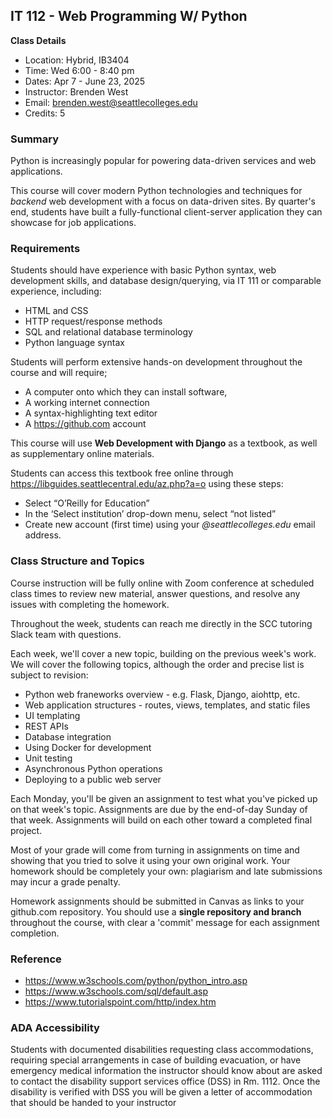 IT 112 - Web Programming W/ Python
--------

**Class Details**

- Location: Hybrid, IB3404
- Time: Wed 6:00 - 8:40 pm
- Dates: Apr 7 - June 23, 2025
- Instructor: Brenden West
- Email: brenden.west@seattlecolleges.edu
- Credits: 5

### Summary

Python is increasingly popular for powering data-driven services and web applications. 

This course will cover modern Python technologies and techniques for *backend* web development with a focus on data-driven sites. By quarter's end, students have built a fully-functional client-server application they can showcase for job applications.

### Requirements

Students should have experience with basic Python syntax, web development skills, and database design/querying, via IT 111 or comparable experience, including:

- HTML and CSS
- HTTP request/response methods
- SQL and relational database terminology
- Python language syntax

Students will perform extensive hands-on development throughout the course and will require;

- A computer onto which they can install software,
- A working internet connection
- A syntax-highlighting text editor
- A https://github.com account

This course will use **Web Development with Django** as a textbook, as well as supplementary online materials.

Students can access this textbook free online through https://libguides.seattlecentral.edu/az.php?a=o using these steps:

- Select “O’Reilly for Education”
- In the ‘Select institution’ drop-down menu, select “not listed”
- Create new account (first time) using your *@seattlecolleges.edu* email address.

### Class Structure and Topics

Course instruction will be fully online with Zoom conference at scheduled class times to review new material, answer questions, and resolve any issues with completing the homework.

Throughout the week, students can reach me directly in the SCC tutoring Slack team with questions.

Each week, we'll cover a new topic, building on the previous week's work. We will cover the following topics, although the order and precise list is subject to revision:

- Python web franeworks overview - e.g. Flask, Django, aiohttp, etc.
- Web application structures - routes, views, templates, and static files
- UI templating 
- REST APIs
- Database integration
- Using Docker for development
- Unit testing
- Asynchronous Python operations
- Deploying to a public web server

Each Monday, you'll be given an assignment to test what you've picked up on that week's topic. Assignments are due by the end-of-day Sunday of that week. Assignments will build on each other toward a completed final project.

Most of your grade will come from turning in assignments on time and showing that you tried to solve it using your own original work. Your homework should be completely your own: plagiarism and late submissions may incur a grade penalty.

Homework assignments should be submitted in Canvas as links to your github.com repository. You should use a **single repository and branch** throughout the course, with clear a 'commit' message for each assignment completion.

### Reference

- https://www.w3schools.com/python/python_intro.asp
- https://www.w3schools.com/sql/default.asp
- https://www.tutorialspoint.com/http/index.htm

### ADA Accessibility

Students with documented disabilities requesting class accommodations, requiring special arrangements in case of building evacuation, or have emergency medical information the instructor should know about are asked to contact the disability support services office (DSS) in Rm. 1112. Once the disability is verified with DSS you will be given a letter of accommodation that should be handed to your instructor

